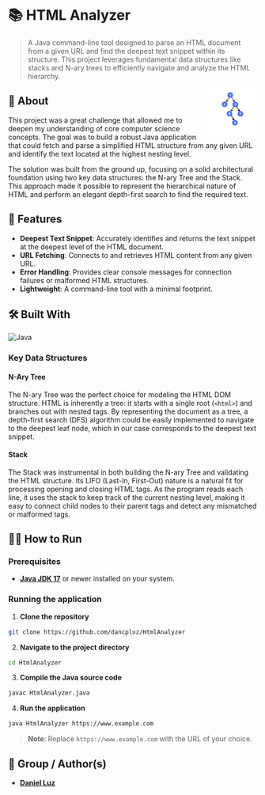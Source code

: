 # 📚 HTML Analyzer

> A Java command-line tool designed to parse an HTML document from a given URL and find the deepest text snippet within its structure. This project leverages fundamental data structures like stacks and N-ary trees to efficiently navigate and analyze the HTML hierarchy.

<picture>
  <img src="tree.gif" align="right" width="20%" alt="A GIF illustrating the concept of a tree data structure, with nodes branching out from a root, and a specific path being highlighted, representing the 'deepest' text snippet." />
</picture>

## 🚀 About

This project was a great challenge that allowed me to deepen my understanding of core computer science concepts. The goal was to build a robust Java application that could fetch and parse a simplified HTML structure from any given URL and identify the text located at the highest nesting level.

The solution was built from the ground up, focusing on a solid architectural foundation using two key data structures: the N-ary Tree and the Stack. This approach made it possible to represent the hierarchical nature of HTML and perform an elegant depth-first search to find the required text.

## 📌 Features

- **Deepest Text Snippet**: Accurately identifies and returns the text snippet at the deepest level of the HTML document.
- **URL Fetching**: Connects to and retrieves HTML content from any given URL.
- **Error Handling**: Provides clear console messages for connection failures or malformed HTML structures.
- **Lightweight**: A command-line tool with a minimal footprint.

## 🛠 Built With

![Java](https://skillicons.dev/icons?i=java)

### Key Data Structures

#### N-Ary Tree

The N-ary Tree was the perfect choice for modeling the HTML DOM structure. HTML is inherently a tree: it starts with a single root (`<html>`) and branches out with nested tags. By representing the document as a tree, a depth-first search (DFS) algorithm could be easily implemented to navigate to the deepest leaf node, which in our case corresponds to the deepest text snippet.

#### Stack

The Stack was instrumental in both building the N-ary Tree and validating the HTML structure. Its LIFO (Last-In, First-Out) nature is a natural fit for processing opening and closing HTML tags. As the program reads each line, it uses the stack to keep track of the current nesting level, making it easy to connect child nodes to their parent tags and detect any mismatched or malformed tags.

## 👨‍💻 How to Run

### Prerequisites

-   [**Java JDK 17**](https://www.oracle.com/java/technologies/downloads/#jdk17-windows) or newer installed on your system.

### Running the application

1.  **Clone the repository**

```bash
git clone https://github.com/dancpluz/HtmlAnalyzer
````

2.  **Navigate to the project directory**

<!-- end list -->

```bash
cd HtmlAnalyzer
```

3.  **Compile the Java source code**

<!-- end list -->

```bash
javac HtmlAnalyzer.java
```

4.  **Run the application**

<!-- end list -->

```bash
java HtmlAnalyzer https://www.example.com
```

> **Note**: Replace `https://www.example.com` with the URL of your choice.

## 👥 Group / Author(s)

  - **[Daniel Luz](https://github.com/dancpluz)**
